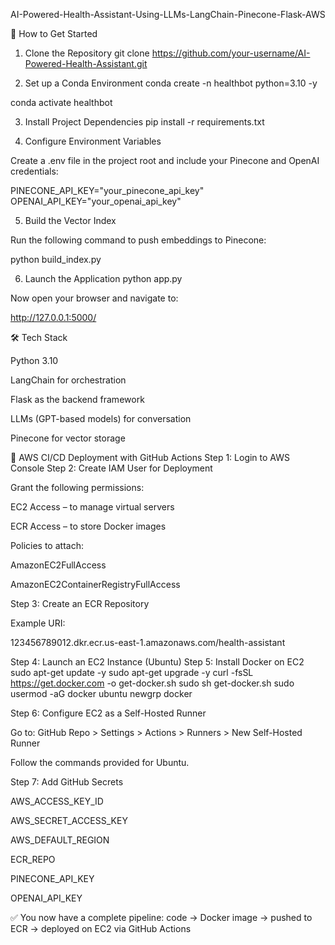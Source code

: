 AI-Powered-Health-Assistant-Using-LLMs-LangChain-Pinecone-Flask-AWS

🚀 How to Get Started
1. Clone the Repository
git clone https://github.com/your-username/AI-Powered-Health-Assistant.git

2. Set up a Conda Environment
conda create -n healthbot python=3.10 -y

conda activate healthbot

3. Install Project Dependencies
pip install -r requirements.txt

4. Configure Environment Variables

Create a .env file in the project root and include your Pinecone and OpenAI credentials:

PINECONE_API_KEY="your_pinecone_api_key"
OPENAI_API_KEY="your_openai_api_key"

5. Build the Vector Index

Run the following command to push embeddings to Pinecone:

python build_index.py

6. Launch the Application
python app.py


Now open your browser and navigate to:

http://127.0.0.1:5000/

🛠️ Tech Stack

Python 3.10

LangChain for orchestration

Flask as the backend framework

LLMs (GPT-based models) for conversation

Pinecone for vector storage

🚢 AWS CI/CD Deployment with GitHub Actions
Step 1: Login to AWS Console
Step 2: Create IAM User for Deployment

Grant the following permissions:

EC2 Access – to manage virtual servers

ECR Access – to store Docker images

Policies to attach:

AmazonEC2FullAccess

AmazonEC2ContainerRegistryFullAccess

Step 3: Create an ECR Repository

Example URI:

123456789012.dkr.ecr.us-east-1.amazonaws.com/health-assistant

Step 4: Launch an EC2 Instance (Ubuntu)
Step 5: Install Docker on EC2
sudo apt-get update -y
sudo apt-get upgrade -y
curl -fsSL https://get.docker.com -o get-docker.sh
sudo sh get-docker.sh
sudo usermod -aG docker ubuntu
newgrp docker

Step 6: Configure EC2 as a Self-Hosted Runner

Go to:
GitHub Repo > Settings > Actions > Runners > New Self-Hosted Runner

Follow the commands provided for Ubuntu.

Step 7: Add GitHub Secrets

AWS_ACCESS_KEY_ID

AWS_SECRET_ACCESS_KEY

AWS_DEFAULT_REGION

ECR_REPO

PINECONE_API_KEY

OPENAI_API_KEY

✅ You now have a complete pipeline: code → Docker image → pushed to ECR → deployed on EC2 via GitHub Actions
